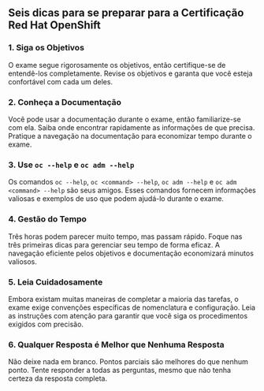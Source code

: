 ## Seis dicas para se preparar para a Certificação Red Hat OpenShift

### 1. Siga os Objetivos
O exame segue rigorosamente os objetivos, então certifique-se de entendê-los completamente. Revise os objetivos e garanta que você esteja confortável com cada um deles.

### 2. Conheça a Documentação
Você pode usar a documentação durante o exame, então familiarize-se com ela. Saiba onde encontrar rapidamente as informações de que precisa. Pratique a navegação na documentação para economizar tempo durante o exame.

### 3. Use `oc --help` e `oc adm --help`
Os comandos `oc --help`, `oc <command> --help`, `oc adm --help` e `oc adm <command> --help` são seus amigos. Esses comandos fornecem informações valiosas e exemplos de uso que podem ajudá-lo durante o exame.

### 4. Gestão do Tempo
Três horas podem parecer muito tempo, mas passam rápido. Foque nas três primeiras dicas para gerenciar seu tempo de forma eficaz. A navegação eficiente pelos objetivos e documentação economizará minutos valiosos.

### 5. Leia Cuidadosamente
Embora existam muitas maneiras de completar a maioria das tarefas, o exame exige convenções específicas de nomenclatura e configuração. Leia as instruções com atenção para garantir que você siga os procedimentos exigidos com precisão.

### 6. Qualquer Resposta é Melhor que Nenhuma Resposta
Não deixe nada em branco. Pontos parciais são melhores do que nenhum ponto. Tente responder a todas as perguntas, mesmo que não tenha certeza da resposta completa.

